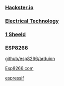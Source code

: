 ### [Hackster.io](https://www.hackster.io/)

### [Electrical Technology](https://www.electricaltechnology.org/)

### [1 Sheeld](https://1sheeld.com/)

### ESP8266
[github/esp8266/arduion](https://github.com/esp8266/Arduino)

[Esp8266.com](www.esp8266.com)

[espressif](https://www.espressif.com)
